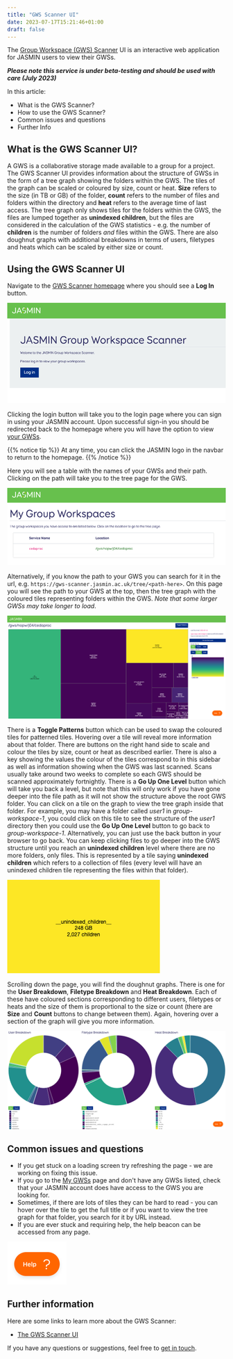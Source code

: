 ```yaml
---
title: "GWS Scanner UI"
date: 2023-07-17T15:21:46+01:00
draft: false
---
```


The [Group Workspace (GWS) Scanner](https://gws-scanner.jasmin.ac.uk/) UI is an interactive web application for JASMIN users to view their GWSs.

**_Please note this service is under beta-testing and should be used with care (July 2023)_**

In this article:

  * What is the GWS Scanner?
  * How to use the GWS Scanner?
  * Common issues and questions
  * Further Info

## What is the GWS Scanner UI?

A GWS is a collaborative storage made available to a group for a project. The GWS Scanner UI provides information about the structure of GWSs in the form of a tree graph showing the folders within the GWS. The tiles of the graph can be scaled or coloured by size, count or heat. **Size** refers to the size (in TB or GB) of the folder, **count** refers to the number of files and folders within the directory and **heat** refers to the average time of last access. The tree graph only shows tiles for the folders within the GWS, the files are lumped together as **unindexed children**, but the files are considered in the calculation of the GWS statistics - e.g. the number of **children** is the number of folders *and* files within the GWS. There are also doughnut graphs with additional breakdowns in terms of users, filetypes and heats which can be scaled by either size or count. 

## Using the GWS Scanner UI

Navigate to the [GWS Scanner homepage](https://gws-scanner.jasmin.ac.uk/) where you should see a **Log In** button.

![](gws-scanner-homepage.png)

Clicking the login button will take you to the login page where you can sign in using your JASMIN account. Upon successful sign-in you should be redirected back to the homepage where you will have the option to view [your GWSs](https://gws-scanner.jasmin.ac.uk/my_gws).

{{% notice tip %}}
 At any time, you can click the JASMIN logo in the navbar to return to the homepage.
{{% /notice %}}

Here you will see a table with the names of your GWSs and their path. Clicking on the path will take you to the tree page for the GWS.

![](gws-scanner-my-gws.png)

Alternatively, if you know the path to your GWS you can search for it in the url, e.g. `https://gws-scanner.jasmin.ac.uk/tree/<path-here>`. On this page you will see the path to your GWS at the top, then the tree graph with the coloured tiles representing folders within the GWS. *Note that some larger GWSs may take longer to load*. 

![](gws-scanner-tree-page.png)

There is a **Toggle Patterns** button which can be used to swap the coloured tiles for patterned tiles. Hovering over a tile will reveal more information about that folder. There are buttons on the right hand side to scale and colour the tiles by size, count or heat as described earlier. There is also a key showing the values the colour of the tiles correspond to in this sidebar as well as information showing when the GWS was last scanned. Scans usually take around two weeks to complete so each GWS should be scanned approximately fortnightly. There is a **Go Up One Level** button which will take you back a level, but note that this will only work if you have gone deeper into the file path as it will not show the structure above the root GWS folder. You can click on a tile on the graph to view the tree graph inside that folder. For example, you may have a folder called *user1* in *group-workspace-1*, you could click on this tile to see the structure of the *user1* directory then you could use the **Go Up One Level** button to go back to *group-workspace-1*. Alternatively, you can just use the back button in your browser to go back. You can keep clicking files to go deeper into the GWS structure until you reach an **unindexed children** level where there are no more folders, only files. This is represented by a tile saying **__unindexed children__** which refers to a collection of files (every level will have an unindexed children tile representing the files within that folder).

![](gws-scanner-unindexed-children.png)

Scrolling down the page, you will find the doughnut graphs. There is one for the **User Breakdown**, **Filetype Breakdown** and **Heat Breakdown**. Each of these have coloured sections corresponding to different users, filetypes or heats and the size of them is proportional to the size or count (there are **Size** and **Count** buttons to change between them). Again, hovering over a section of the graph will give you more information.

![](gws-scanner-doughnut-graphs.png)


## Common issues and questions

  * If you get stuck on a loading screen try refreshing the page - we are working on fixing this issue. 
  * If you go to the [My GWSs](https://gws-scanner.jasmin.ac.uk/my_gws) page and don't have any GWSs listed, check that your JASMIN account does have access to the GWS you are looking for.
  * Sometimes, if there are lots of tiles they can be hard to read - you can hover over the tile to get the full title or if you want to view the tree graph for that folder, you search for it by URL instead. 
  * If you are ever stuck and requiring help, the help beacon can be accessed from any page.

![](gws-scanner-beacon.png)

## Further information

Here are some links to learn more about the GWS Scanner:

  * [The GWS Scanner UI](https://gws-scanner.jasmin.ac.uk/)

If you have any questions or suggestions, feel free to [get in touch](mailto:nicola.farmer@stfc.ac.uk).